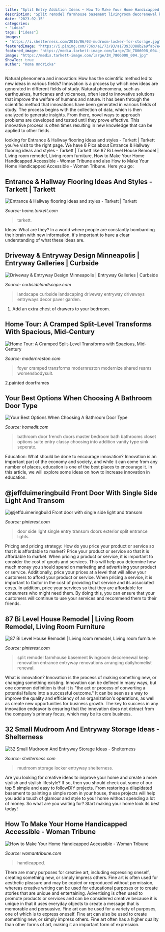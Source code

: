 ```yaml
---
title: "Split Entry Addition Ideas ~ How To Make Your Home Handicapped Accessible"
description: "Split remodel farmhouse basement livingroom decorenewal keep renovation entrance entryway renovations arranging dailyhomelist renewal"
date: "2023-02-15"
categories:
- "ideas"
tags: ["ideas"]
images:
- "https://i.shelterness.com/2016/06/03-mudroom-locker-for-storage.jpg"
featuredImage: "https://i.pinimg.com/736x/a1/73/93/a173930388b2a9fab7e40f90cd3e6ab3--split-entry-curb-appeal.jpg"
featured_image: "https://media.tarkett-image.com/large/IN_7806008_004.jpg"
image: "https://media.tarkett-image.com/large/IN_7806008_004.jpg"
ShowToc: true
author: "Roma Ondricka"
---
```



Natural phenomena and innovation: How has the scientific method led to new ideas in various fields?
Innovation is a process by which new ideas are generated in different fields of study. Natural phenomena, such as earthquakes, hurricanes and volcanoes, often lead to innovative solutions that improve the welfare of humans and nature. It has been through the scientific method that innovations have been generated in various fields of study. The process begins with the collection of data, which is then analyzed to generate insights. From there, novel ways to approach problems are developed and tested until they prove effective. This innovative process is often times resulting in new knowledge that can be applied to other fields.

	

		
looking for Entrance &amp; Hallway flooring ideas and styles - Tarkett | Tarkett you've visit to the right page. We have 8 Pics about Entrance &amp; Hallway flooring ideas and styles - Tarkett | Tarkett like 87 Bi Level House Remodel | Living room remodel, Living room furniture, How to Make Your Home Handicapped Accessible - Woman Tribune and also How to Make Your Home Handicapped Accessible - Woman Tribune. Here you go:
		
    
## Entrance &amp; Hallway Flooring Ideas And Styles - Tarkett | Tarkett

<img loading=lazy src="https://media.tarkett-image.com/large/IN_7806008_004.jpg" onerror="this.onerror=null;this.src='https://tse4.mm.bing.net/th?id=OIP.hvPjf-ruXtKe7SEYIy9qUwHaLZ&amp;pid=15.1';" alt="Entrance &amp; Hallway flooring ideas and styles - Tarkett | Tarkett">

_Source: home.tarkett.com_

>tarkett. 

	

Ideas: What are they?
In a world where people are constantly bombarding their brain with new information, it's important to have a clear understanding of what these ideas are.

    
## Driveway &amp; Entryway Design Minneapolis | Entryway Galleries | Curbside

<img loading=lazy src="https://www.curbsidelandscape.com/wp-content/uploads/2013/06/Drives_and_Entries_8.jpg" onerror="this.onerror=null;this.src='https://tse2.mm.bing.net/th?id=OIP.t7SA_UCJMNZAjZu1c6ur7AHaJ3&amp;pid=15.1';" alt="Driveway &amp; Entryway Design Minneapolis | Entryway Galleries | Curbside">

_Source: curbsidelandscape.com_

>landscape curbside landscaping driveway entryway driveways entryways decor paver garden. 

	

1. Add an extra chest of drawers to your bedroom.

    
## Home Tour: A Cramped Split-Level Transforms With Spacious, Mid-Century

<img loading=lazy src="https://modernreston.com/wp-content/uploads/2015/07/Carolyn-Reams-home-tour-002.jpg" onerror="this.onerror=null;this.src='https://tse1.mm.bing.net/th?id=OIP.f7dFSqAzG6nbbIwABbirHgHaKu&amp;pid=15.1';" alt="Home Tour: A Cramped Split-Level Transforms with Spacious, Mid-Century">

_Source: modernreston.com_

>foyer cramped transforms modernreston modernize shared reams womensbodysuit. 

	

2.painted doorframes

    
## Your Best Options When Choosing A Bathroom Door Type

<img loading=lazy src="http://cdn.homedit.com/wp-content/uploads/2015/09/Classy-french-bathroom-door.jpg" onerror="this.onerror=null;this.src='https://tse2.mm.bing.net/th?id=OIP.wThj7YAF2tcQAuEdHnop-wHaJ3&amp;pid=15.1';" alt="Your Best Options When Choosing A Bathroom Door Type">

_Source: homedit.com_

>bathroom door french doors master bedroom bath bathrooms closet options suite entry classy choosing into addition vanity type sink seperate. 

	

Education: What should be done to encourage innovation?
Innovation is an important part of the economy and society, and while it can come from any number of places, education is one of the best places to encourage it. In this article, we will explore some ideas on how to increase innovation in education.

    
## @jeffduimeringbuild Front Door With Single Side Light And Transom

<img loading=lazy src="https://i.pinimg.com/736x/a1/73/93/a173930388b2a9fab7e40f90cd3e6ab3--split-entry-curb-appeal.jpg" onerror="this.onerror=null;this.src='https://tse1.mm.bing.net/th?id=OIP.r__6GSXItoawFlJHN0b7kwHaJ3&amp;pid=15.1';" alt="@jeffduimeringbuild Front door with single side light and transom">

_Source: pinterest.com_

>door side light single entry transom doors exterior split entrance lights. 

	

Pricing and pricing strategy: How do you price your product or service so that it is affordable to market?
Price your product or service so that it is affordable to market. When pricing a product or service, it is important to consider the cost of goods and services. This will help you determine how much money you should spend on marketing and advertising your product or service. Additionally, price your prices at a level that will allow your customers to afford your product or service. When pricing a service, it is important to factor in the cost of providing that service and its associated costs. In addition, price your services so that they are affordable for consumers who might need them. By doing this, you can ensure that your customers will continue to use your services and recommend them to their friends.

    
## 87 Bi Level House Remodel | Living Room Remodel, Living Room Furniture

<img loading=lazy src="https://i.pinimg.com/736x/22/15/a5/2215a5e711c3af0edfb22325b23445cf.jpg" onerror="this.onerror=null;this.src='https://tse2.mm.bing.net/th?id=OIP.7KYvOcTbZZzq-qkJ0NoJ5wHaFI&amp;pid=15.1';" alt="87 Bi Level House Remodel | Living room remodel, Living room furniture">

_Source: pinterest.com_

>split remodel farmhouse basement livingroom decorenewal keep renovation entrance entryway renovations arranging dailyhomelist renewal. 

	

What is innovation?
Innovation is the process of making something new, or changing something existing. Innovation can be defined in many ways, but one common definition is that it is "the act or process of converting a potential failure into a successful outcome." 
It can be seen as a way to improve the quality and efficiency of an organization's operations, as well as create new opportunities for business growth. 
The key to success in any innovation endeavor is ensuring that the innovation does not detract from the company's primary focus, which may be its core business.

    
## 32 Small Mudroom And Entryway Storage Ideas - Shelterness

<img loading=lazy src="https://i.shelterness.com/2016/06/03-mudroom-locker-for-storage.jpg" onerror="this.onerror=null;this.src='https://tse2.mm.bing.net/th?id=OIP.4U7-ccDD154-Klx34MEqHQHaLH&amp;pid=15.1';" alt="32 Small Mudroom And Entryway Storage Ideas - Shelterness">

_Source: shelterness.com_

>mudroom storage locker entryway shelterness. 

	

Are you looking for creative ideas to improve your home and create a more stylish and stylish lifestyle? If so, then you should check out some of our top 5 simple and easy to followDIY projects. From restoring a dilapidated basement to painting a simple room in your house, these projects will help you add a touch of glamour and style to your home without spending a lot of money. So what are you waiting for? Start making your home look its best today!

    
## How To Make Your Home Handicapped Accessible - Woman Tribune

<img loading=lazy src="https://womantribune.com/wp-content/uploads/2020/06/handicap-accessible-bathroom-1038x576.jpg" onerror="this.onerror=null;this.src='https://tse4.mm.bing.net/th?id=OIP.qtDuujnVP24qN1PKoJhuqgHaEH&amp;pid=15.1';" alt="How to Make Your Home Handicapped Accessible - Woman Tribune">

_Source: womantribune.com_

>handicapped. 

	

There are many purposes for creative art, including expressing oneself, creating something new, or simply impress others. Fine art is often used for aesthetic pleasure and may be copied or reproduced without permission, whereas creative writing can be used for educational purposes or to create stories that are unique and entertaining. Advertising is often used to promote products or services and can be considered creative because it is unique in that it uses everyday objects to create a message that is memorable and persuasive.
Fine art can be used for a variety of purposes, one of which is to express oneself. Fine art can also be used to create something new, or simply impress others. Fine art often has a higher quality than other forms of art, making it an important form of expression.

